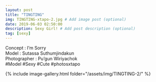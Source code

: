 ```yaml
---
layout: post
title: "TINGTING"
img: TINGTING-xtapo-2.jpg # Add image post (optional)
date: 2019-06-03 02:50:00
description: Sexy Girl! # Add post description (optional)
tag: [sexy]
---
```

Concept : I’m Sorry  
Model : Sutassa Suthumjindakun  
Photographer : Pu’gun Wiriyachok  
#Model #Sexy #Cute #photosxtapo

{% include image-gallery.html folder="/assets/img/TINGTING-2/" %}
